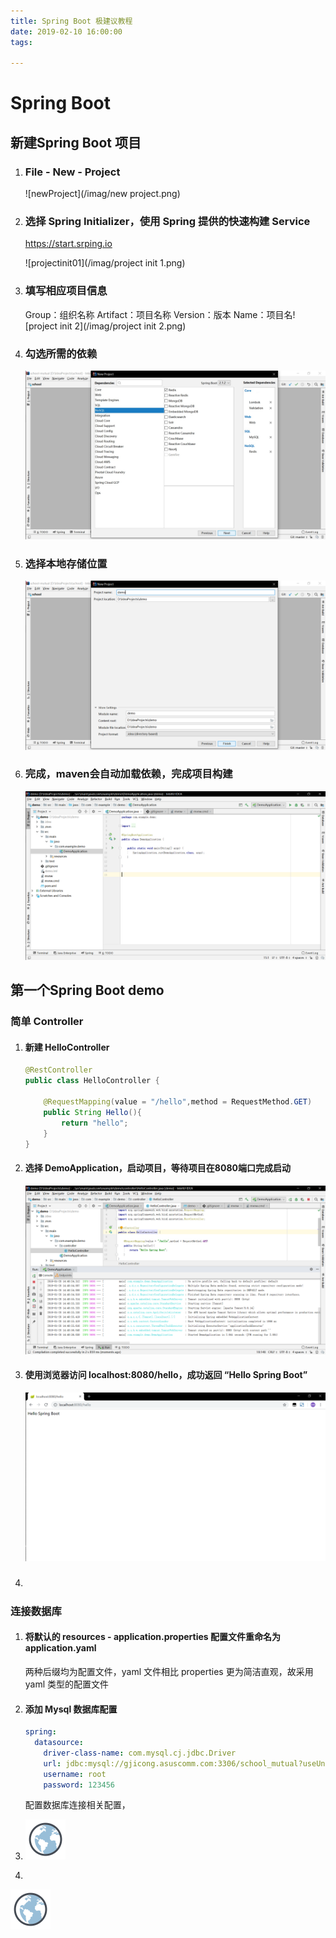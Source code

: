```yaml
---
title: Spring Boot 极建议教程
date: 2019-02-10 16:00:00
tags: 

---
```


# Spring Boot 

## 新建Spring Boot 项目

<!--more-->

1. ### File - New - Project

   ![newProject](/imag/new project.png)

2. ### 选择 Spring Initializer，使用 Spring 提供的快速构建 Service 

   https://start.srping.io 

   ![projectinit01](/imag/project init 1.png)

3. ### 填写相应项目信息 

   Group：组织名称
   Artifact：项目名称
   Version：版本
   Name：项目名![project init 2](/imag/project init 2.png)

4. ### 勾选所需的依赖

   ![1548657001676](/imag/1548661606578.png)

5. ### 选择本地存储位置

   ![1548657030708](/imag/1548657030708.png)

6. ### 完成，maven会自动加载依赖，完成项目构建

   ![1548657751751](/imag/1548657751751-1551082094718.png)



## 第一个Spring Boot demo

### 简单 Controller

1. #### 新建 HelloController

   ```java
   @RestController
   public class HelloController {
       
       @RequestMapping(value = "/hello",method = RequestMethod.GET)
       public String Hello(){
           return "hello";
       }
   }
   ```

   

2. #### 选择 DemoApplication，启动项目，等待项目在8080端口完成启动

   ![1548657810384](/imag/1548657810384.png)

3. #### 使用浏览器访问 localhost:8080/hello，成功返回 “Hello Spring Boot”

   ![1548657864829](/imag/1548657864829.png)

4. ##### 

### 连接数据库

1. #### 将默认的 resources - application.properties 配置文件重命名为 application.yaml

   两种后缀均为配置文件，yaml 文件相比 properties 更为简洁直观，故采用 yaml 类型的配置文件

2. #### 添加 Mysql 数据库配置

   ```yaml
   spring:
     datasource:
       driver-class-name: com.mysql.cj.jdbc.Driver
       url: jdbc:mysql://gjicong.asuscomm.com:3306/school_mutual?useUnicode=true&characterEncoding=utf8&serverTimezone=GMT
       username: root
       password: 123456
   ```

   配置数据库连接相关配置，

3. ![icons8-globe-64](/imag/icons8-globe-64.png)

4. 

![icons8-globe-64](imag/icons8-globe-64.png)
